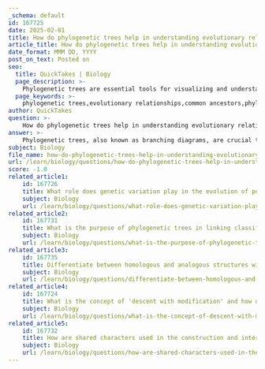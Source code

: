 ```yaml
---
_schema: default
id: 167725
date: 2025-02-01
title: How do phylogenetic trees help in understanding evolutionary relationships?
article_title: How do phylogenetic trees help in understanding evolutionary relationships?
date_format: MMM DD, YYYY
post_on_text: Posted on
seo:
  title: QuickTakes | Biology
  page_description: >-
    Phylogenetic trees are essential tools for visualizing and understanding the evolutionary relationships among species, illustrating their divergence from common ancestors and enhancing the study of biodiversity and evolution.
  page_keywords: >-
    phylogenetic trees,evolutionary relationships,common ancestors,phylogeny,biodiversity classification,transitional fossils,evolutionary trends,adaptive radiation,convergent evolution,educational tools
author: QuickTakes
question: >-
    How do phylogenetic trees help in understanding evolutionary relationships?
answer: >-
    Phylogenetic trees, also known as branching diagrams, are crucial tools for understanding evolutionary relationships among species. They provide a visual representation of how different species have diverged from common ancestors over time, which is fundamental to the study of phylogeny—the evolutionary history of life on Earth. Here are several key ways in which phylogenetic trees enhance our understanding of evolutionary relationships:\n\n1. **Visual Representation of Evolutionary Relationships**: Phylogenetic trees illustrate the connections between species, showing their evolutionary paths from shared ancestors. The branching points (nodes) represent common ancestors, while the branches indicate the evolutionary trajectories taken by different species. This visual format helps in grasping the concept of descent with modification, making it easier to understand how species are related.\n\n2. **Classification Systems**: Phylogenetic trees aid in organizing biodiversity by creating classification systems that group species based on shared characteristics and evolutionary relationships. These systems reflect the evolutionary history of species, ideally grouping those that share a recent common ancestor. This organization facilitates research and communication in biology, allowing scientists to better understand the relationships and differences among species.\n\n3. **Understanding Phylogenetic Relationships**: By representing how species have diverged from common ancestors, phylogenetic trees help clarify the evolutionary relationships among species. For example, they can show that humans and chimpanzees share a more recent common ancestor than they do with more distantly related species, such as rodents. This understanding is crucial for tracing the evolutionary history of life on Earth.\n\n4. **Insights from Fossil Evidence**: The fossil record provides historical context for phylogenetic trees, showing a progression of species over time. Transitional fossils, such as Archaeopteryx, illustrate gradual changes that occur as species evolve from common ancestors. These fossils help fill in gaps in our understanding of how different groups of organisms are related, supporting the branching patterns depicted in phylogenetic trees.\n\n5. **Inference of Evolutionary Trends**: By analyzing the branching patterns in phylogenetic trees, scientists can infer evolutionary trends and processes, such as adaptive radiation or convergent evolution. This analysis can provide insights into how certain traits have evolved independently in different lineages, enhancing our understanding of evolutionary dynamics.\n\n6. **Educational Tool**: Phylogenetic trees serve as effective educational resources, helping students and researchers visualize complex relationships in biology. They simplify the understanding of evolutionary concepts and illustrate the interconnectedness of life, making it easier to grasp the principles of evolution.\n\nIn summary, phylogenetic trees are fundamental in the study of evolutionary relationships as they provide a spatial representation of how modern-day species have evolved from common ancestors. They facilitate hypothesis testing, enhance our understanding of biodiversity, and serve as valuable educational tools in the field of biology.
subject: Biology
file_name: how-do-phylogenetic-trees-help-in-understanding-evolutionary-relationships.md
url: /learn/biology/questions/how-do-phylogenetic-trees-help-in-understanding-evolutionary-relationships
score: -1.0
related_article1:
    id: 167726
    title: What role does genetic variation play in the evolution of populations?
    subject: Biology
    url: /learn/biology/questions/what-role-does-genetic-variation-play-in-the-evolution-of-populations
related_article2:
    id: 167731
    title: What is the purpose of phylogenetic trees in linking classification and phylogeny?
    subject: Biology
    url: /learn/biology/questions/what-is-the-purpose-of-phylogenetic-trees-in-linking-classification-and-phylogeny
related_article3:
    id: 167735
    title: Differentiate between homologous and analogous structures with examples.
    subject: Biology
    url: /learn/biology/questions/differentiate-between-homologous-and-analogous-structures-with-examples
related_article4:
    id: 167724
    title: What is the concept of 'descent with modification' and how does it relate to evolutionary theory?
    subject: Biology
    url: /learn/biology/questions/what-is-the-concept-of-descent-with-modification-and-how-does-it-relate-to-evolutionary-theory
related_article5:
    id: 167732
    title: How are shared characters used in the construction and interpretation of phylogenetic trees?
    subject: Biology
    url: /learn/biology/questions/how-are-shared-characters-used-in-the-construction-and-interpretation-of-phylogenetic-trees
---
```


&nbsp;